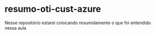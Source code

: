 # resumo-oti-cust-azure
Nesse repositório estarei colocando resumidamente o que foi entendido nessa aula
